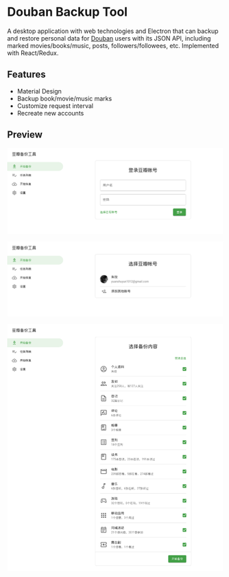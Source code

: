 # Douban Backup Tool

A desktop application with web technologies and Electron that can backup and restore personal data for [Douban](https://www.douban.com) users with its JSON API, including marked movies/books/music, posts, followers/followees, etc. Implemented with React/Redux.

## Features

- Material Design
- Backup book/movie/music marks
- Customize request interval
- Recreate new accounts

## Preview

![Add account](screenshot/add-account.png)

![Select account](screenshot/select-account.png)

![Select content](screenshot/select-content.png)

